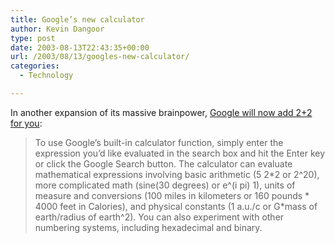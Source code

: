```yaml
---
title: Google’s new calculator
author: Kevin Dangoor
type: post
date: 2003-08-13T22:43:35+00:00
url: /2003/08/13/googles-new-calculator/
categories:
  - Technology

---
```

In another expansion of its massive brainpower, [Google will now add 2+2 for you][1]:

> To use Google&#8217;s built-in calculator function, simply enter the expression you&#8217;d like evaluated in the search box and hit the Enter key or click the Google Search button. The calculator can evaluate mathematical expressions involving basic arithmetic (5 2\*2 or 2^20), more complicated math (sine(30 degrees) or e^(i pi) 1), units of measure and conversions (100 miles in kilometers or 160 pounds \* 4000 feet in Calories), and physical constants (1 a.u./c or G*mass of earth/radius of earth^2). You can also experiment with other numbering systems, including hexadecimal and binary.

 [1]: http://www.google.com/help/features.html#calculator "Google Web Search Features"